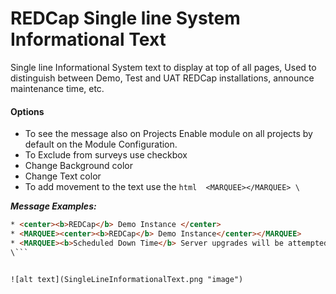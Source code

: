  
# REDCap Single line System Informational Text
 

 Single line Informational System text to display at top of all pages,  Used to distinguish between Demo, Test and UAT REDCap installations, announce maintenance time, etc.
 
 #### Options
 
   * To see the message also on Projects Enable module on all projects by default on the Module Configuration. 
   * To Exclude from surveys use checkbox 
   * Change Background color
   * Change Text color
   * To add movement to the text use the ```html  <MARQUEE></MARQUEE> \```
 
 ***Message Examples:***
  
   ```html 
 * <center><b>REDCap</b> Demo Instance </center> 
 * <MARQUEE><center><b>REDCap</b> Demo Instance</center></MARQUEE>
 * <MARQUEE><b>Scheduled Down Time</b> Server upgrades will be attempted Monday morning,<u> July 9th, between 7-8AM.</u> We anticipate minimal interruption. We apologize for any inconvenience.</MARQUEE>
 \```
 
 
 ![alt text](SingleLineInformationalText.png "image")
 
